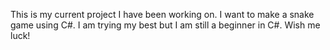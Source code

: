 This is my current project I have been working on. I want to make a snake game using C#. 
I am trying my best but I am still a beginner in C#.
Wish me luck!
